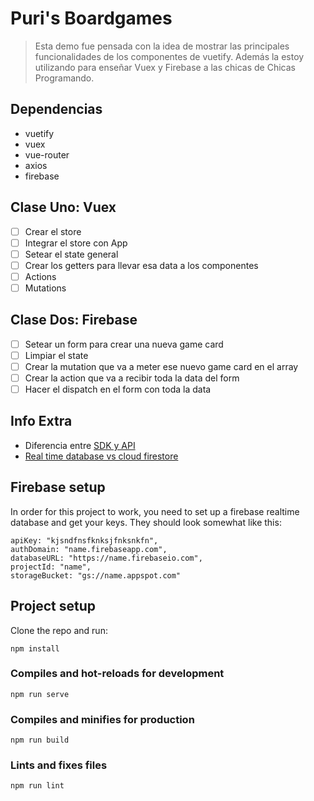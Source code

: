 # Puri's Boardgames 

> Esta demo fue pensada con la idea de mostrar las principales funcionalidades de los componentes de vuetify. Además la estoy utilizando para enseñar Vuex y Firebase a las chicas de Chicas Programando.

## Dependencias 
* vuetify 
* vuex
* vue-router 
* axios
* firebase

## Clase Uno: Vuex 
- [ ] Crear el store 
- [ ] Integrar el store con App
- [ ] Setear el state general 
- [ ] Crear los getters para llevar esa data a los componentes 
- [ ] Actions 
- [ ] Mutations

## Clase Dos: Firebase 
- [ ] Setear un form para crear una nueva game card
- [ ] Limpiar el state 
- [ ] Crear la mutation que va a meter ese nuevo game card en el array 
- [ ] Crear la action que va a recibir toda la data del form 
- [ ] Hacer el dispatch en el form con toda la data 

## Info Extra
* Diferencia entre [SDK y API](https://nordicapis.com/what-is-the-difference-between-an-api-and-an-sdk/)
* [Real time database vs cloud firestore](https://savvyapps.com/blog/firebase-realtime-database-vs-cloud-firestore-for-your-app)

## Firebase setup
In order for this project to work, you need to set up a firebase realtime database and get your keys. They should look somewhat like this:
```
apiKey: "kjsndfnsfknksjfnksnkfn",
authDomain: "name.firebaseapp.com",
databaseURL: "https://name.firebaseio.com",
projectId: "name",
storageBucket: "gs://name.appspot.com"
```

## Project setup
Clone the repo and run:
```
npm install
```

### Compiles and hot-reloads for development
```
npm run serve
```

### Compiles and minifies for production
```
npm run build
```

### Lints and fixes files
```
npm run lint
```
